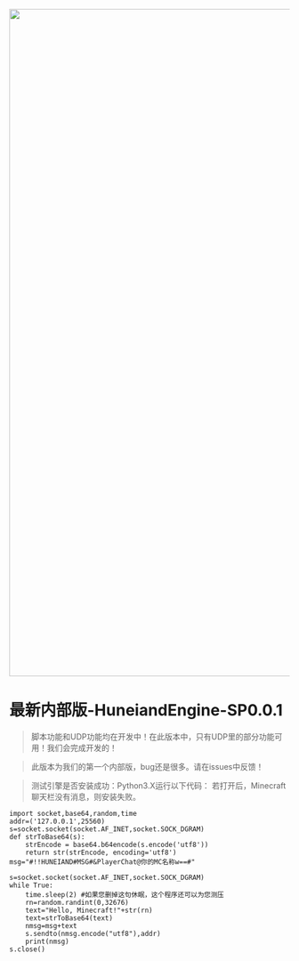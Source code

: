 <p align="center">
	<img src="http://res1.sikomc.xyz/hbg01.png" style="width: 1200px"></img>
</p>
<h1>最新内部版-HuneiandEngine-SP0.0.1</h1>

>脚本功能和UDP功能均在开发中！在此版本中，只有UDP里的部分功能可用！我们会完成开发的！

>此版本为我们的第一个内部版，bug还是很多。请在issues中反馈！

>测试引擎是否安装成功：Python3.X运行以下代码： 若打开后，Minecraft聊天栏没有消息，则安装失败。
```#!/usr/bin/env python
import socket,base64,random,time
addr=('127.0.0.1',25560)
s=socket.socket(socket.AF_INET,socket.SOCK_DGRAM)
def strToBase64(s):
    strEncode = base64.b64encode(s.encode('utf8'))
    return str(strEncode, encoding='utf8')
msg="#!!HUNEIAND#MSG#&PlayerChat@你的MC名称w==#"

s=socket.socket(socket.AF_INET,socket.SOCK_DGRAM)
while True:
    time.sleep(2) #如果您删掉这句休眠，这个程序还可以为您测压
    rn=random.randint(0,32676)
    text="Hello, Minecraft!"+str(rn)
    text=strToBase64(text)
    nmsg=msg+text
    s.sendto(nmsg.encode("utf8"),addr)
    print(nmsg)
s.close()
